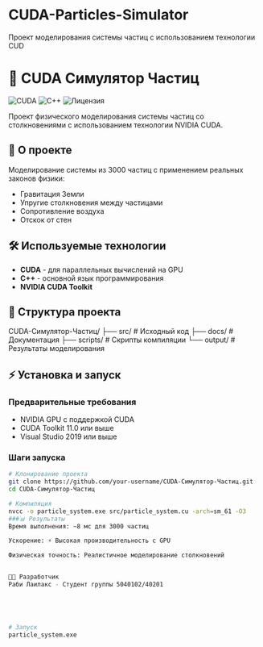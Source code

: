 # CUDA-Particles-Simulator
Проект моделирования системы частиц с использованием технологии CUD
# 🚀 CUDA Симулятор Частиц

![CUDA](https://img.shields.io/badge/CUDA-Поддерживается-green)
![C++](https://img.shields.io/badge/C++-17-blue)
![Лицензия](https://img.shields.io/badge/Лицензия-MIT-yellow)

Проект физического моделирования системы частиц со столкновениями с использованием технологии NVIDIA CUDA.

## 📖 О проекте
Моделирование системы из 3000 частиц с применением реальных законов физики:
- Гравитация Земли
- Упругие столкновения между частицами
- Сопротивление воздуха
- Отскок от стен

## 🛠 Используемые технологии
- **CUDA** - для параллельных вычислений на GPU
- **C++** - основной язык программирования
- **NVIDIA CUDA Toolkit**

## 📁 Структура проекта
CUDA-Симулятор-Частиц/
├── src/ # Исходный код
├── docs/ # Документация
├── scripts/ # Скрипты компиляции
└── output/ # Результаты моделирования


## ⚡ Установка и запуск

### Предварительные требования
- NVIDIA GPU с поддержкой CUDA
- CUDA Toolkit 11.0 или выше
- Visual Studio 2019 или выше

### Шаги запуска
```bash
# Клонирование проекта
git clone https://github.com/your-username/CUDA-Симулятор-Частиц.git
cd CUDA-Симулятор-Частиц

# Компиляция
nvcc -o particle_system.exe src/particle_system.cu -arch=sm_61 -O3
###📊 Результаты
Время выполнения: ~8 мс для 3000 частиц

Ускорение: ⚡ Высокая производительность с GPU

Физическая точность: Реалистичное моделирование столкновений


👨‍💻 Разработчик
Раби Лаилакс - Студент группы 5040102/40201





# Запуск
particle_system.exe
